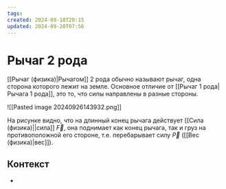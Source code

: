 ```yaml
---
tags: 
created: 2024-09-18T20:15
updated: 2024-09-20T07:56
---
```

# Рычаг 2 рода

[[Рычаг (физика)|Рычагом]] 2 рода обычно называют рычаг, одна сторона которого лежит на земле. Основное отличие от [[Рычаг 1 рода|Рычага 1 рода]], это то, что силы направлены в разные стороны.

![[Pasted image 20240926143932.png]]

На рисунке видно, что на длинный конец рычага действует [[Сила (физика)||сила]] $\overrightarrow{F}$, она поднимает как конец рычага, так и груз на противоположной его стороне, т.е. перебарывает силу $\overrightarrow{P}$ ([[Вес (физика)|вес]]).  

## Контекст
- 
